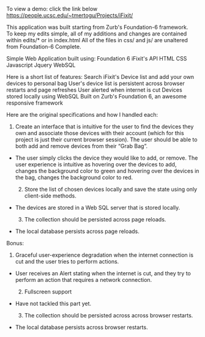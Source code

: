 To view a demo: click the link below
https://people.ucsc.edu/~tmertogu/Projects/iFixit/

This application was built starting from Zurb's Foundation-6 framework.  
To keep my edits simple, all of my additions and changes are contained within edits/* or in index.html
All of the files in css/ and js/ are unaltered from Foundation-6 Complete.

Simple Web Application built using:
   Foundation 6
   iFixit's API
   HTML
   CSS
   Javascript
   Jquery
   WebSQL 
 
Here is a short list of features:
   Search iFixit's Device list and add your own devices to personal bag
   User's device list is persistent across browser restarts and page refreshes
   User alerted when internet is cut
   Devices stored locally using WebSQL
   Built on Zurb's Foundation 6, an awesome responsive framework


Here are the original specifications and how I handled each:

   1. Create an interface that is intuitive for the user to find the devices they own and associate those devices with their account (which for this project is just their current browser session). The user should be able to both add and remove devices from their “Grab Bag”.
- The user simply clicks the device they would like to add, or remove.  The user experience is intuitive as hovering over the devices to add, changes the background color to green and hovering over the devices in the bag, changes the background color to red.

   2. Store the list of chosen devices locally and save the state using only client-side methods.
- The devices are stored in a Web SQL server that is stored locally.

   3. The collection should be persisted across page reloads.
- The local database persists across page reloads.

Bonus:
   1. Graceful user-experience degradation when the internet connection is cut and the user tries to perform actions.
- User receives an Alert stating when the internet is cut, and they try to perform an action that requires a network connection.
   
   2. Fullscreen support
- Have not tackled this part yet. 

   3. The collection should be persisted across across browser restarts.
- The local database persists across browser restarts.
